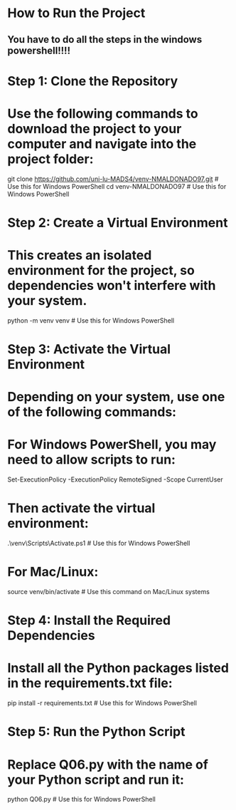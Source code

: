 # How to Run the Project

## You have to do all the steps in the windows powershell!!!! 

# Step 1: Clone the Repository
# Use the following commands to download the project to your computer and navigate into the project folder:
git clone https://github.com/uni-lu-MADS4/venv-NMALDONADO97.git # Use this for Windows PowerShell 
cd venv-NMALDONADO97 # Use this for Windows PowerShell 

# Step 2: Create a Virtual Environment
# This creates an isolated environment for the project, so dependencies won't interfere with your system.
python -m venv venv # Use this for Windows PowerShell 

# Step 3: Activate the Virtual Environment
# Depending on your system, use one of the following commands:

# For Windows PowerShell, you may need to allow scripts to run:
Set-ExecutionPolicy -ExecutionPolicy RemoteSigned -Scope CurrentUser

# Then activate the virtual environment:
.\venv\Scripts\Activate.ps1  # Use this for Windows PowerShell

# For Mac/Linux:
source venv/bin/activate  # Use this command on Mac/Linux systems

# Step 4: Install the Required Dependencies
# Install all the Python packages listed in the requirements.txt file:
pip install -r requirements.txt # Use this for Windows PowerShell 

# Step 5: Run the Python Script
# Replace Q06.py with the name of your Python script and run it:
python Q06.py # Use this for Windows PowerShell 
